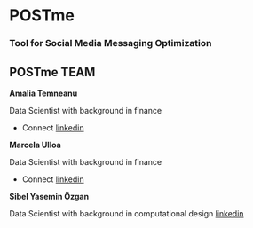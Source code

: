 # POSTme

### Tool for Social Media Messaging Optimization

## POSTme TEAM

**Amalia Temneanu**

Data Scientist with background in finance
- Connect [linkedin](https://www.linkedin.com/in/amalia-temneanu-02090926/)

**Marcela Ulloa**

Data Scientist with background in finance
- Connect [linkedin](https://www.linkedin.com/in/marcelaulloa/)

**Sibel Yasemin Özgan**

Data Scientist with background in computational design
[linkedin](https://www.linkedin.com/in/sibelyozgan/)
